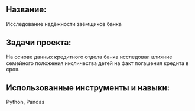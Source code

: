 ## Название: 
Исследование надёжности заёмщиков банка

## Задачи проекта:
На основе данных кредитного отдела банка исследовал влияние семейного положения иколичества детей на факт погашения кредита в срок. 

## Использованные инструменты и навыки: 
Python, Pandas
